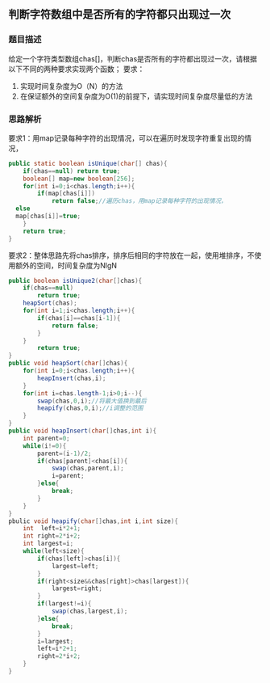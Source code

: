 ## 判断字符数组中是否所有的字符都只出现过一次
### 题目描述
给定一个字符类型数组chas[]，判断chas是否所有的字符都出现过一次，请根据以下不同的两种要求实现两个函数；
要求：
1. 实现时间复杂度为O（N）的方法
2. 在保证额外的空间复杂度为O(1)的前提下，请实现时间复杂度尽量低的方法
### 思路解析
要求1：用map记录每种字符的出现情况，可以在遍历时发现字符重复出现的情况，
```java
public static boolean isUnique(char[] chas){
    if(chas==null) return true;
    boolean[] map=new boolean[256];
    for(int i=0;i<chas.length;i++){
        if(map[chas[i]])
            return false;//遍历chas，用map记录每种字符的出现情况，
  else
  map[chas[i]]=true;
    }
    return true;
}
```
要求2：整体思路先将chas排序，排序后相同的字符放在一起，使用堆排序，不使用额外的空间，时间复杂度为NlgN
```java
public boolean isUnique2(char[]chas){
    if(chas==null)
        return true;
    heapSort(chas);
    for(int i=1;i<chas.length;i++){
        if(chas[i]==chas[i-1]){
            return false;
        }
    }
        return true;
}
public void heapSort(char[]chas){
    for(int i=0;i<chas.length;i++){
        heapInsert(chas,i);
    }
    for(int i=chas.length-1;i>0;i--){
        swap(chas,0,i);//将最大值换到最后
        heapify(chas,0,i);//i调整的范围
    }
}
public void heapInsert(char[]chas,int i){
    int parent=0;
    while(i!=0){
        parent=(i-1)/2;
        if(chas[parent]<chas[i]){
            swap(chas,parent,i);
            i=parent;
        }else{
            break;
        }
    }
}
pbulic void heapify(char[]chas,int i,int size){
    int  left=i*2+1;
    int right=2*i+2;
    int largest=i;
    while(left<size){
        if(chas[left]>chas[i]){
            largest=left;
        }
        if(right<size&&chas[right]>chas[largest]){
            largest=right;
        }
        if(largest!=i){
            swap(chas,largest,i);
        }else{
            break;
        }
        i=largest;
        left=i*2+1;
        right=2*i+2;
    }
}
```


